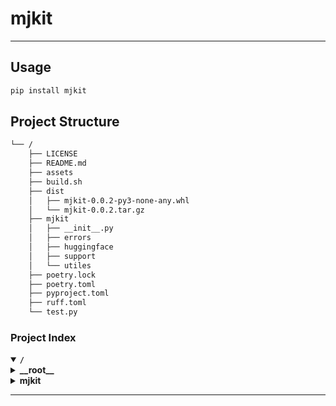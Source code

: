 # mjkit

---

## Usage 

```zsh
pip install mjkit
```

## Project Structure

```sh
└── /
    ├── LICENSE
    ├── README.md
    ├── assets
    ├── build.sh
    ├── dist
    │   ├── mjkit-0.0.2-py3-none-any.whl
    │   └── mjkit-0.0.2.tar.gz
    ├── mjkit
    │   ├── __init__.py
    │   ├── errors
    │   ├── huggingface
    │   ├── support
    │   └── utiles
    ├── poetry.lock
    ├── poetry.toml
    ├── pyproject.toml
    ├── ruff.toml
    └── test.py
```

### Project Index

<details open>
	<summary><b><code>/</code></b></summary>
	<!-- __root__ Submodule -->
	<details>
		<summary><b>__root__</b></summary>
		<blockquote>
			<div class='directory-path' style='padding: 8px 0; color: #666;'>
				<code><b>⦿ __root__</b></code>
			<table style='width: 100%; border-collapse: collapse;'>
			<thead>
				<tr style='background-color: #f8f9fa;'>
					<th style='width: 30%; text-align: left; padding: 8px;'>File Name</th>
					<th style='text-align: left; padding: 8px;'>Summary</th>
				</tr>
			</thead>
				<tr style='border-bottom: 1px solid #eee;'>
					<td style='padding: 8px;'><b><a href='/LICENSE'>LICENSE</a></b></td>
					<td style='padding: 8px;'>License the project under the MIT License to allow for open-source distribution and modification.</td>
				</tr>
				<tr style='border-bottom: 1px solid #eee;'>
					<td style='padding: 8px;'><b><a href='/pyproject.toml'>pyproject.toml</a></b></td>
					<td style='padding: 8px;'>- Define the purpose and usage of the mjkit project within the codebase architecture<br>- Highlight its role in managing Python versions and dependencies, emphasizing its compatibility with specific Python versions<br>- Additionally, stress its integration with the holidays package and the twine tool for development tasks.</td>
				</tr>
				<tr style='border-bottom: 1px solid #eee;'>
					<td style='padding: 8px;'><b><a href='/test.py'>test.py</a></b></td>
					<td style='padding: 8px;'>Enhances project architecture by integrating functionality from readmeai.</td>
				</tr>
				<tr style='border-bottom: 1px solid #eee;'>
					<td style='padding: 8px;'><b><a href='/build.sh'>build.sh</a></b></td>
					<td style='padding: 8px;'>- Automates the build process for the project by handling dependencies, updating locks, building packages, and uploading to PyPI<br>- Ensures Poetry availability, Python version compatibility, and valid PyPI API token for successful package deployment<br>- Streamlines the packaging workflow for seamless distribution.</td>
				</tr>
				<tr style='border-bottom: 1px solid #eee;'>
					<td style='padding: 8px;'><b><a href='/ruff.toml'>ruff.toml</a></b></td>
					<td style='padding: 8px;'>Define exclusion rules for commonly ignored directories in the project structure to maintain code cleanliness and focus on relevant files.</td>
				</tr>
				<tr style='border-bottom: 1px solid #eee;'>
					<td style='padding: 8px;'><b><a href='/poetry.toml'>poetry.toml</a></b></td>
					<td style='padding: 8px;'>Enable project-specific virtual environments for local development.</td>
				</tr>
			</table>
		</blockquote>
	</details>
	<!-- mjkit Submodule -->
	<details>
		<summary><b>mjkit</b></summary>
		<blockquote>
			<div class='directory-path' style='padding: 8px 0; color: #666;'>
				<code><b>⦿ mjkit</b></code>
			<!-- utiles Submodule -->
			<details>
				<summary><b>utiles</b></summary>
				<blockquote>
					<div class='directory-path' style='padding: 8px 0; color: #666;'>
						<code><b>⦿ mjkit.utiles</b></code>
					<table style='width: 100%; border-collapse: collapse;'>
					<thead>
						<tr style='background-color: #f8f9fa;'>
							<th style='width: 30%; text-align: left; padding: 8px;'>File Name</th>
							<th style='text-align: left; padding: 8px;'>Summary</th>
						</tr>
					</thead>
						<tr style='border-bottom: 1px solid #eee;'>
							<td style='padding: 8px;'><b><a href='/mjkit/utiles/get_folder_path.py'>get_folder_path.py</a></b></td>
							<td style='padding: 8px;'>- Define functions to locate and manage project directories based on specific indicators like <code>.venv</code>, <code>.git</code>, etc<br>- These functions help determine the project root, handle assets folder paths, and create subfolders within the assets directory<br>- The code facilitates easy access and organization of project resources.</td>
						</tr>
						<tr style='border-bottom: 1px solid #eee;'>
							<td style='padding: 8px;'><b><a href='/mjkit/utiles/financial_dates.py'>financial_dates.py</a></b></td>
							<td style='padding: 8px;'>- Generate financial business days excluding weekends and holidays within a specified date range<br>- The code determines if a given date falls on a weekend or a holiday, filtering out non-business days<br>- This functionality is crucial for financial and securities markets to calculate valid trading days effectively.</td>
						</tr>
						<tr style='border-bottom: 1px solid #eee;'>
							<td style='padding: 8px;'><b><a href='/mjkit/utiles/format_elapsed_time.py'>format_elapsed_time.py</a></b></td>
							<td style='padding: 8px;'>- Format elapsed time in seconds to a human-readable string<br>- Handles conversions from seconds to minutes, hours, and days<br>- Provides a clear representation of time intervals for better readability<br>- The function is versatile and can be easily integrated into various projects for time-related functionalities.</td>
						</tr>
						<tr style='border-bottom: 1px solid #eee;'>
							<td style='padding: 8px;'><b><a href='/mjkit/utiles/get_logger.py'>get_logger.py</a></b></td>
							<td style='padding: 8px;'>- Create a custom logger with emoji tags for improved readability<br>- The <code>get_logger</code> function generates independent loggers for modules, enhancing logging with emoji-tagged messages<br>- The <code>EmojiFormatter</code> class adds emojis to log messages based on their severity levels<br>- Test examples demonstrate the loggers functionality.</td>
						</tr>
						<tr style='border-bottom: 1px solid #eee;'>
							<td style='padding: 8px;'><b><a href='/mjkit/utiles/suppress_stdout.py'>suppress_stdout.py</a></b></td>
							<td style='padding: 8px;'>- Enable temporary suppression of standard output during code execution by utilizing the <code>suppress_stdout</code> context manager<br>- This functionality ensures that any print statements or stdout logs generated within the enclosed code block are discarded<br>- The context manager redirects output to the operating systems null device, effectively silencing any output intended for stdout.</td>
						</tr>
						<tr style='border-bottom: 1px solid #eee;'>
							<td style='padding: 8px;'><b><a href='/mjkit/utiles/timeit.py'>timeit.py</a></b></td>
							<td style='padding: 8px;'>- Generate a decorator to measure and log execution time for functions and methods<br>- The decorator captures start time, executes the function, calculates elapsed time, and logs the result<br>- It supports both standalone functions and class methods, providing insightful timing information for various processes within the codebase architecture.</td>
						</tr>
					</table>
				</blockquote>
			</details>
			<!-- support Submodule -->
			<details>
				<summary><b>support</b></summary>
				<blockquote>
					<div class='directory-path' style='padding: 8px 0; color: #666;'>
						<code><b>⦿ mjkit.support</b></code>
					<table style='width: 100%; border-collapse: collapse;'>
					<thead>
						<tr style='background-color: #f8f9fa;'>
							<th style='width: 30%; text-align: left; padding: 8px;'>File Name</th>
							<th style='text-align: left; padding: 8px;'>Summary</th>
						</tr>
					</thead>
						<tr style='border-bottom: 1px solid #eee;'>
							<td style='padding: 8px;'><b><a href='/mjkit/support/get_exp_save_path.py'>get_exp_save_path.py</a></b></td>
							<td style='padding: 8px;'>- Generate experiment save paths based on date and trial ID, ensuring organized storage for optimization experiments using Optuna<br>- The function creates directories, assigns unique IDs, and returns the path for saving the best model<br>- It offers flexibility for custom trial IDs or generates them automatically if not provided.</td>
						</tr>
					</table>
				</blockquote>
			</details>
			<!-- huggingface Submodule -->
			<details>
				<summary><b>huggingface</b></summary>
				<blockquote>
					<div class='directory-path' style='padding: 8px 0; color: #666;'>
						<code><b>⦿ mjkit.huggingface</b></code>
					<table style='width: 100%; border-collapse: collapse;'>
					<thead>
						<tr style='background-color: #f8f9fa;'>
							<th style='width: 30%; text-align: left; padding: 8px;'>File Name</th>
							<th style='text-align: left; padding: 8px;'>Summary</th>
						</tr>
					</thead>
						<tr style='border-bottom: 1px solid #eee;'>
							<td style='padding: 8px;'><b><a href='/mjkit/huggingface/create_readme.py'>create_readme.py</a></b></td>
							<td style='padding: 8px;'>- Generate README markdown for creating Hugging Face Dataset/Card README.md files<br>- The code in create_readme.py constructs README content based on provided metadata like tags, datasets, and descriptions<br>- It ensures a structured YAML header and body sections, including dataset information, usage examples, and last update timestamp<br>- The script simplifies README generation for Hugging Face projects, enhancing project documentation and visibility.</td>
						</tr>
					</table>
				</blockquote>
			</details>
			<!-- errors Submodule -->
			<details>
				<summary><b>errors</b></summary>
				<blockquote>
					<div class='directory-path' style='padding: 8px 0; color: #666;'>
						<code><b>⦿ mjkit.errors</b></code>
					<table style='width: 100%; border-collapse: collapse;'>
					<thead>
						<tr style='background-color: #f8f9fa;'>
							<th style='width: 30%; text-align: left; padding: 8px;'>File Name</th>
							<th style='text-align: left; padding: 8px;'>Summary</th>
						</tr>
					</thead>
						<tr style='border-bottom: 1px solid #eee;'>
							<td style='padding: 8px;'><b><a href='/mjkit/errors/error.py'>error.py</a></b></td>
							<td style='padding: 8px;'>- Define a custom error class, NoDataReceivedError, to handle cases where no data is returned during a query<br>- This class is crucial for managing scenarios where expected data is missing, ensuring robust error handling within the projects architecture.</td>
						</tr>
					</table>
				</blockquote>
			</details>
		</blockquote>
	</details>
</details>

---